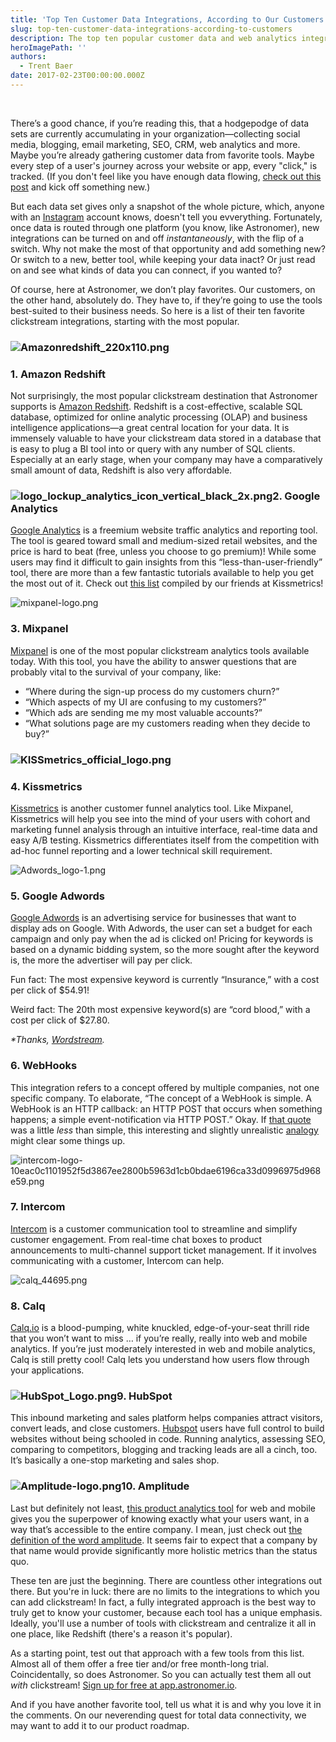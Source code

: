 ```yaml
---
title: 'Top Ten Customer Data Integrations, According to Our Customers'
slug: top-ten-customer-data-integrations-according-to-customers
description: The top ten popular customer data and web analytics integrations your company needs. Turn on new integrations instantaneously with Astronomer.
heroImagePath: ''
authors:
  - Trent Baer
date: 2017-02-23T00:00:00.000Z
---
```


&nbsp;

There’s a good chance, if you’re reading this, that a hodgepodge of data sets are currently accumulating in your organization—collecting social media, blogging, email marketing, SEO, CRM, web analytics and more. Maybe you’re already gathering&nbsp;customer&nbsp;data from favorite tools. Maybe every step of a user's journey across your website or app, every "click," is tracked. (If you&nbsp;don't feel like you have enough data flowing,&nbsp;[check out this post](https://www.astronomer.io/blog/five-steps-to-take-before-kicking-off-a-customer-data-integration-initiative)&nbsp;and kick off something new.)&nbsp;

But each data set gives only a&nbsp;snapshot of the whole picture, which, anyone with an [Instagram](https://www.instagram.com/) account knows, doesn't tell you evverything. Fortunately, once data is routed through one platform (you know, like Astronomer),&nbsp;new integrations can be&nbsp;turned on and off _instantaneously_, with the flip of a switch. Why not make the most of that opportunity and add something new? Or switch to a new, better tool, while keeping your data inact? Or just read on and see what kinds of data you can connect, if you wanted to?&nbsp;

Of course, here at Astronomer, we don’t play favorites. Our customers, on the other hand, absolutely do. They have to, if they’re going to use the tools best-suited to their business needs. So here is a list of their ten favorite clickstream integrations, starting with the most popular.

### ![Amazonredshift_220x110.png](../assets/Amazonredshift_220x110.png)

### 1. Amazon Redshift

Not surprisingly, the most popular clickstream destination that Astronomer supports is [Amazon Redshift](https://aws.amazon.com/redshift/). Redshift is a cost-effective, scalable SQL database, optimized for online analytic processing (OLAP) and business intelligence applications—a great central location for your data. It is immensely valuable to have your clickstream data stored in a database that is easy to plug a BI tool into or query with any number of SQL clients. Especially at an early stage, when your company may have a comparatively small amount of data, Redshift is also very affordable.

### ![logo_lockup_analytics_icon_vertical_black_2x.png](../assets/logo_lockup_analytics_icon_vertical_black_2x.png)2. Google Analytics

[Google Analytics](https://www.google.com/analytics/) is a freemium website traffic analytics and reporting tool. The tool is geared toward small and medium-sized retail websites, and the price is hard to beat (free, unless you choose to go premium)! While some users may find it difficult to gain insights from this “less-than-user-friendly” tool, there are more than a few fantastic tutorials available to help you get the most out of it. Check out [this list](https://blog.kissmetrics.com/50-resources-for-getting-the-most-out-of-google-analytics/) compiled by our friends at Kissmetrics!

![mixpanel-logo.png](../assets/mixpanel-logo.png)

### 3. Mixpanel

[Mixpanel](https://mixpanel.com/) is one of the most popular clickstream analytics tools available today. With this tool, you have the ability to answer questions that are probably vital to the survival of your company, like:

- “Where during the sign-up process do my customers churn?”
- “Which aspects of my UI are confusing to my customers?”
- “Which ads are sending me my most valuable accounts?”
- “What solutions page are my customers reading when they decide to buy?”

### ![KISSmetrics_official_logo.png](../assets/KISSmetrics_official_logo.png)

### 4. Kissmetrics

[Kissmetrics](https://www.kissmetrics.com/) is another customer funnel analytics tool. Like Mixpanel, Kissmetrics will help you see into the mind of your users with cohort and marketing funnel analysis through an intuitive interface, real-time data and easy A/B testing. Kissmetrics differentiates itself from the competition with ad-hoc funnel reporting and a lower technical skill requirement.

![Adwords_logo-1.png](../assets/Adwords_logo-1.png)

### 5. Google Adwords

[Google Adwords](https://adwords.google.com/home/#?modal_active=none) is an advertising service for businesses that want to display ads on Google. With Adwords, the user can set a budget for each campaign and only pay when the ad is clicked on! Pricing for keywords is based on a dynamic bidding system, so the more sought after the keyword is, the more the advertiser will pay per click.

Fun fact: The most expensive keyword is currently “Insurance,” with a cost per click of $54.91!

Weird fact: The 20th most expensive keyword(s) are “cord blood,” with a cost per click of $27.80.

_\*Thanks,_ [_Wordstream_](https://www.wordstream.com/blog/ws/2011/07/18/most-expensive-keywords-google-adwords)_._

### 6. WebHooks

This integration refers to&nbsp;a concept offered by multiple companies, not one specific company. To elaborate,&nbsp;“The concept of a WebHook is simple. A WebHook is an HTTP callback: an HTTP POST that occurs when something happens; a simple event-notification via HTTP POST.” Okay. If [that quote](https://en.wikipedia.org/wiki/Webhook) was a little _less_ than simple, this interesting and slightly unrealistic&nbsp;[analogy](https://blogrium.wordpress.com/2009/12/12/twitter-as-a-stockbroker-with-webhooks/) might clear some things up.

![intercom-logo-10eac0c1101952f5d3867ee2800b5963d1cb0bdae6196ca33d0996975d968e59.png](../assets/intercom-logo-10eac0c1101952f5d3867ee2800b5963d1cb0bdae6196ca33d0996975d968e59.png)

### 7. Intercom

[Intercom](https://www.intercom.com/) is a customer communication tool to streamline and simplify customer engagement. From real-time chat boxes to product announcements to multi-channel support ticket management. If it involves communicating with a customer, Intercom can help.

![calq_44695.png](../assets/calq_44695.png)

### 8. Calq

[Calq.io](https://calq.io/) is a blood-pumping, white knuckled, edge-of-your-seat thrill ride that you won’t want to miss … if you’re really, really into web and mobile analytics. If you’re just moderately interested in web and mobile analytics, Calq is still pretty cool! Calq lets you understand how users flow through your applications.

### ![HubSpot_Logo.png](../assets/HubSpot_Logo.png)9. HubSpot

This inbound marketing and sales platform helps companies attract visitors, convert leads, and close customers. [Hubspot](https://www.hubspot.com/) users have full control to build websites without being schooled in code. Running analytics, assessing SEO, comparing to competitors, blogging and tracking leads are all a cinch, too. It’s basically a one-stop marketing and sales shop. &nbsp;

### ![Amplitude-logo.png](../assets/Amplitude-logo.png)10. Amplitude

Last but definitely not least, [this product analytics tool](https://amplitude.com/) for web and mobile gives you the superpower of knowing exactly what your users want, in a way that’s accessible to the entire company. I mean, just check out [the definition of the word amplitude](https://www.dictionary.com/browse/amplitude). It seems fair to expect that a company by that name would provide significantly more holistic metrics than the status quo.

These ten are just the beginning. There are countless other integrations out there. But&nbsp;you're in luck:&nbsp;there are no limits to the&nbsp;integrations to which you can add clickstream! In fact, a fully integrated approach is the best way to truly get to know your customer, because each tool has a unique emphasis. Ideally, you'll use a number of tools with clickstream and centralize it all in one place, like Redshift (there's a reason it's popular).&nbsp;

As a starting point, test out that approach with a few tools from this list. Almost all of them&nbsp;offer a free tier and/or free month-long trial. Coincidentally, so does Astronomer. So you can actually test them all out *with* clickstream! [Sign up for free at app.astronomer.io](http://app.astronomer.io/login).

And if you have another favorite tool, tell us what it is and why you love it in the comments. On our neverending quest for total data connectivity, we may want to add it to our product roadmap.

